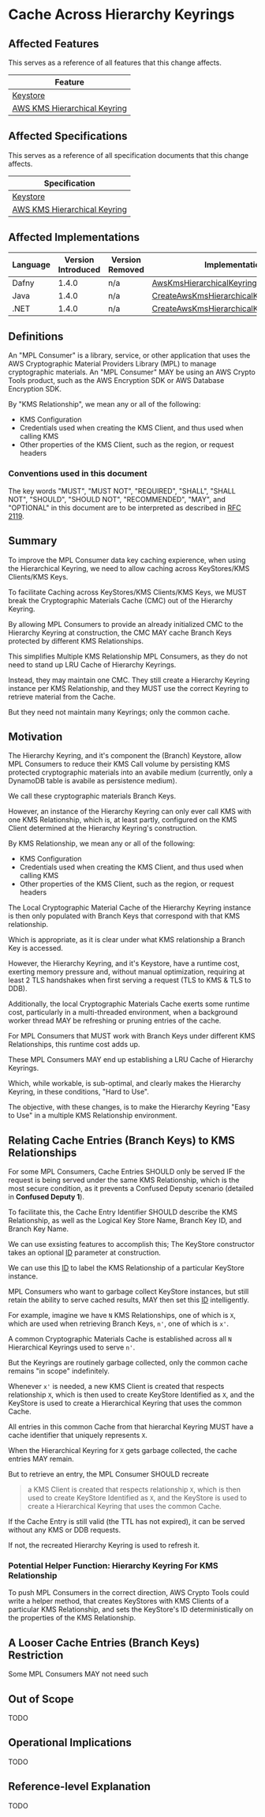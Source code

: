 [//]: # "Copyright Amazon.com Inc. or its affiliates. All Rights Reserved."
[//]: # "SPDX-License-Identifier: CC-BY-SA-4.0"

# Cache Across Hierarchy Keyrings

## Affected Features

This serves as a reference of all features that this change affects.

| Feature                                                                                 |
| --------------------------------------------------------------------------------------- |
| [Keystore](../../framework/branch-key-store.md)                                         |
| [AWS KMS Hierarchical Keyring](../../framework/aws-kms/aws-kms-hierarchical-keyring.md) |

## Affected Specifications

This serves as a reference of all specification documents that this change affects.

| Specification                                                                           |
| --------------------------------------------------------------------------------------- |
| [Keystore](../../framework/branch-key-store.md)                                         |
| [AWS KMS Hierarchical Keyring](../../framework/aws-kms/aws-kms-hierarchical-keyring.md) |

## Affected Implementations

| Language | Version Introduced | Version Removed | Implementation                                                                                                                                                                                                                                                                                      |
| -------- | ------------------ | --------------- | --------------------------------------------------------------------------------------------------------------------------------------------------------------------------------------------------------------------------------------------------------------------------------------------------- |
| Dafny    | 1.4.0              | n/a             | [AwsKmsHierarchicalKeyring.dfy](https://github.com/aws/aws-cryptographic-material-providers-library/blob/main/AwsCryptographicMaterialProviders/dafny/AwsCryptographicMaterialProviders/src/Keyrings/AwsKms/AwsKmsHierarchicalKeyring.dfy)                                                          |
| Java     | 1.4.0              | n/a             | [CreateAwsKmsHierarchicalKeyringInput.java](https://github.com/aws/aws-cryptographic-material-providers-library/blob/main/AwsCryptographicMaterialProviders/runtimes/java/src/main/smithy-generated/software/amazon/cryptography/materialproviders/model/CreateAwsKmsHierarchicalKeyringInput.java) |
| .NET     | 1.4.0              | n/a             | [CreateAwsKmsHierarchicalKeyringInput.cs](https://github.com/aws/aws-cryptographic-material-providers-library/blob/main/AwsCryptographicMaterialProviders/runtimes/net/Generated/AwsCryptographicMaterialProviders/CreateAwsKmsHierarchicalKeyringInput.cs)                                         |

## Definitions

An "MPL Consumer" is a library, service, or other application
that uses the AWS Cryptographic Material Providers Library (MPL)
to manage cryptographic materials.
An "MPL Consumer" MAY be using an AWS Crypto Tools product,
such as the AWS Encryption SDK or AWS Database Encryption SDK.

By "KMS Relationship", we mean any or all of the following:

- KMS Configuration
- Credentials used when creating the KMS Client, and thus used when calling KMS
- Other properties of the KMS Client, such as the region, or request headers


### Conventions used in this document

The key words
"MUST", "MUST NOT", "REQUIRED", "SHALL", "SHALL NOT",
"SHOULD", "SHOULD NOT", "RECOMMENDED", "MAY", and "OPTIONAL"
in this document are to be interpreted as described in
[RFC 2119](https://tools.ietf.org/html/rfc2119).

## Summary

To improve the MPL Consumer data key caching expierence,
when using the Hierarchical Keyring,
we need to allow caching across KeyStores/KMS Clients/KMS Keys.

To facilitate Caching across KeyStores/KMS Clients/KMS Keys,
we MUST break the Cryptographic Materials Cache (CMC)
out of the Hierarchy Keyring.

By allowing MPL Consumers to provide an already initialized CMC
to the Hierarchy Keyring at construction,
the CMC MAY cache Branch Keys protected by different
KMS Relationships.

This simplifies Multiple KMS Relationship MPL Consumers,
as they do not need to stand up LRU Cache of Hierarchy Keyrings.

Instead, they may maintain one CMC.
They still create a Hierarchy Keyring instance per KMS Relationship,
and they MUST use the correct Keyring to retrieve material
from the Cache.

But they need not maintain many Keyrings;
only the common cache.

## Motivation

The Hierarchy Keyring,
and it's component the (Branch) Keystore,
allow MPL Consumers to reduce their KMS Call volume
by persisting KMS protected cryptographic materials into
an avabile medium
(currently, only a DynamoDB table is avabile as persistence medium).

We call these cryptographic materials Branch Keys.

However, an instance of the Hierarchy Keyring
can only ever call KMS with one KMS Relationship,
which is, at least partly,
configured on the KMS Client determined
at the Hierarchy Keyring's construction.

By KMS Relationship, we mean any or all of the following:

- KMS Configuration
- Credentials used when creating the KMS Client, and thus used when calling KMS
- Other properties of the KMS Client, such as the region, or request headers

The Local Cryptographic Material Cache of
the Hierarchy Keyring instance is then only
populated with Branch Keys that correspond with
that KMS relationship.

Which is appropriate,
as it is clear under what KMS relationship
a Branch Key is accessed.

However,
the Hierarchy Keyring,
and it's Keystore,
have a runtime cost,
exerting memory pressure
and, without manual optimization,
requiring at least 2 TLS handshakes
when first serving a request
(TLS to KMS & TLS to DDB).

Additionally,
the local Cryptographic Materials Cache
exerts some runtime cost,
particularly in a multi-threaded environment,
when a background worker thread MAY be refreshing
or pruning entries of the cache.

For MPL Consumers that MUST work with Branch Keys
under different KMS Relationships,
this runtime cost adds up.

These MPL Consumers MAY end up establishing
a LRU Cache of Hierarchy Keyrings.

Which, while workable, is sub-optimal,
and clearly makes the Hierarchy Keyring,
in these conditions,
"Hard to Use".

The objective, with these changes,
is to make the Hierarchy Keyring
"Easy to Use" in a multiple KMS Relationship
environment.

## Relating Cache Entries (Branch Keys) to KMS Relationships

For some MPL Consumers,
Cache Entries SHOULD only be served IF
the request is being served under the same KMS Relationship,
which is the most secure condition,
as it prevents a Confused Deputy scenario
(detailed in **Confused Deputy 1**).

To facilitate this,
the Cache Entry Identifier SHOULD
describe the KMS Relationship,
as well as the Logical Key Store Name,
Branch Key ID,
and Branch Key Name.

We can use exsisting features to accomplish this;
The KeyStore constructor takes an optional [ID](../../framework/branch-key-store.md#keystore-id)
parameter at construction.

We can use this [ID](../../framework/branch-key-store.md#keystore-id)
to label the KMS Relationship of a particular KeyStore instance.

MPL Consumers who want to garbage collect KeyStore instances,
but still retain the ability to serve cached results,
MAY then set this [ID](../../framework/branch-key-store.md#keystore-id)
intelligently.

For example, imagine we have `N` KMS Relationships,
one of which is `X`,
which are used when retrieving Branch Keys, `n'`,
one of which is `x'`.

A common Cryptographic Materials Cache is established
across all `N` Hierarchical Keyrings used to serve `n'`.

But the Keyrings are routinely garbage collected,
only the common cache remains "in scope" indefinitely.

Whenever `x'` is needed,
a new KMS Client is created that respects relationship `X`,
which is then used to create KeyStore Identified as `X`,
and the KeyStore is used to create a Hierarchical Keyring
that uses the common Cache.

All entries in this common Cache from that hierarchal Keyring
MUST have a cache identifier that uniquely represents `X`.

When the Hierarchical Keyring for `X` gets garbage collected,
the cache entries MAY remain.

But to retrieve an entry,
the MPL Consumer SHOULD recreate

> a KMS Client is created that respects relationship `X`,
> which is then used to create KeyStore Identified as `X`,
> and the KeyStore is used to create a Hierarchical Keyring
> that uses the common Cache.

If the Cache Entry is still valid
(the TTL has not expired),
it can be served without any KMS or DDB requests.

If not, the recreated Hierarchy Keyring
is used to refresh it.

### Potential Helper Function: Hierarchy Keyring For KMS Relationship

To push MPL Consumers in the correct direction,
AWS Crypto Tools could write a helper method,
that creates KeyStores with KMS Clients
of a particular KMS Relationship,
and sets the KeyStore's ID deterministically
on the properties of the KMS Relationship.

## A Looser Cache Entries (Branch Keys) Restriction

Some MPL Consumers MAY not need such 
## Out of Scope

TODO

## Operational Implications

TODO

## Reference-level Explanation

TODO

<!--  LocalWords:  KeyStores KeyStore's TODO Keystores
 -->
